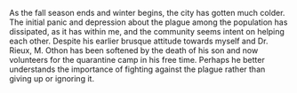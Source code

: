 As the fall season ends and winter begins, the city has gotten much colder. The initial panic and depression about the plague among the population has dissipated, as it has within me, and the community seems intent on helping each other. Despite his earlier brusque attitude towards myself and Dr. Rieux, M. Othon has been softened by the death of his son and now volunteers for the quarantine camp in his free time. Perhaps he better understands the importance of fighting against the plague rather than giving up or ignoring it. 